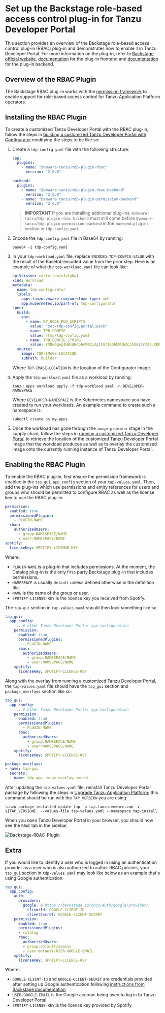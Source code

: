 # Set up the Backstage role-based access control plug-in for Tanzu Developer Portal

This section provides an overview of the Backstage role-based access control plug-in (RBAC) plug-in
and demonstrates how to enable it in Tanzu Developer Portal. For more information on the plug-in,
refer to [Backstage official website](https://backstage.spotify.com/marketplace/spotify/plugin/rbac/),
[documentation]((https://www.npmjs.com/package/@spotify/backstage-plugin-rbac)) for the plug-in
frontend and [documentation](https://www.npmjs.com/package/@spotify/backstage-plugin-rbac-backend)
for the plug-in backend.

## <a id='rbac-overview'></a> Overview of the RBAC Plugin

The Backstage RBAC plug-in works with the [permission framework](set-up-tap-gui-prmssn-frmwrk.hbs.md)
to enable support for role-based access control for Tanzu Application Platform operators.

## <a id='install-rbac'></a> Installing the RBAC Plugin

To create a customized Tanzu Developer Portal with the RBAC plug-in, follow the steps in
[building a customized Tanzu Developer Portal with Configurator](../configurator/building.hbs.md)
modifying the steps to be like so:

1. Create a `tdp-config.yaml` file with the following structure:

    ```yaml
    app:
      plugins:
        - name: "@vmware-tanzu/tdp-plugin-rbac"
          version: "2.0.0"

    backend:
      plugins:
        - name: "@vmware-tanzu/tdp-plugin-rbac-backend"
          version: "2.0.0"
        - name: "@vmware-tanzu/tdp-plugin-permission-backend"
          version: "2.0.0"
    ```

    > **IMPORTANT** If you are installing additional plug-ins, `@vmware-tanzu/tdp-plugin-rbac-backend`
    must still come before `@vmware-tanzu/tdp-plugin-permission-backend` in the `backend.plugins`
    section in `tdp-config.yaml`.

2. Encode the `tdp-config.yaml` file in Base64 by running:

    ```shell
    base64 -i tdp-config.yaml
    ```

3. In your `tdp-workload.yaml` file, replace `ENCODED-TDP-CONFIG-VALUE` with the result of the
   Base64-encoded value from the prior step. Here is an example of what the `tdp-workload.yaml` file
   can look like:

    ```yaml
    apiVersion: carto.run/v1alpha1
    kind: Workload
    metadata:
      name: tdp-configurator
      labels:
        apps.tanzu.vmware.com/workload-type: web
        app.kubernetes.io/part-of: tdp-configurator
    spec:
      build:
        env:
          - name: BP_NODE_RUN_SCRIPTS
            value: "set-tdp-config,portal:pack"
          - name: TPB_CONFIG
            value: /tmp/tdp-config.yaml
          - name: TPB_CONFIG_STRING
            value: YXBwOgogIHBsdWdpbnM6CiAgICAtIG5hbWU6ICJAdm13YXJlLXRhbnp1L3RkcC1wbHVnaW4tcmJhYyIKICAgICAgdmVyc2lvbjogIjIuMC4wIgoKYmFja2VuZDoKICBwbHVnaW5zOgogICAgLSBuYW1lOiAiQHZtd2FyZS10YW56dS90ZHAtcGx1Z2luLXJiYWMtYmFja2VuZCIKICAgICAgdmVyc2lvbjogIjIuMC4wIgogICAgLSBuYW1lOiAiQHZtd2FyZS10YW56dS90ZHAtcGx1Z2luLXBlcm1pc3Npb24tYmFja2VuZCIKICAgICAgdmVyc2lvbjogIjIuMC4wIgo=
      source:
        image: TDP-IMAGE-LOCATION
        subPath: builder
    ```

    Where `TDP-IMAGE-LOCATION` is the location of the Configurator image.

4. Apply the `tdp-workload.yaml` file as a workload by running:

    ```shell
    tanzu apps workload apply -f tdp-workload.yaml -n DEVELOPER-NAMESPACE
    ```

    Where `DEVELOPER-NAMESPACE` is the Kubernetes namespace you have created to run your workloads.
    An example command to create such a namespace is:

    ```shell
    kubectl create ns my-apps
    ```

5. Once the workload has gone through the `image-provider` stage in the supply chain, follow the
   steps in [running a customized Tanzu Developer Portal](../configurator/running.hbs.md) to
   retrieve the location of the customized Tanzu Developer Portal image that the workload produces
   as well as to overlay the customized image onto the currently running instance of Tanzu Developer
   Portal.

## <a id='enable-rbac'></a> Enabling the RBAC Plugin

To enable the RBAC plug-in, first ensure the permission framework is enabled in the
`tap_gui.app_config` section of your `tap-values.yaml`. Then, add the plug-ins which use permissions
and entity references for users and groups who should be permitted to configure RBAC as well as the
license key to use the RBAC plug-in:

```yaml
permission:
  enabled: true
  permissionedPlugins:
    - PLUGIN-NAME
  rbac:
    authorizedUsers:
      - group:NAMESPACE/NAME
      - user:NAMESPACE/NAME
spotify:
  licenseKey: SPOTIFY-LICENSE-KEY
```

Where:

- `PLUGIN-NAME` is a plug-in that includes permissions. At the moment, the Catalog plug-in is the only
  first-party Backstage plug-in that includes permissions.
- `NAMESPACE` is usually `default` unless defined otherwise in the definition file.
- `NAME` is the name of the group or user.
- `SPOTIFY-LICENSE-KEY` is the license key you received from Spotify.

The `tap-gui` section in `tap-values.yaml` should then look something like so:

```yaml
tap_gui:
  app_config:
    ... # other Tanzu Developer Portal app configuration
    permission:
      enabled: true
      permissionedPlugins:
        - PLUGIN-NAME
      rbac:
        authorizedUsers:
          - group:NAMESPACE/NAME
          - user:NAMESPACE/NAME
    spotify:
      licenseKey: SPOTIFY-LICENSE-KEY
```

Along with the overlay from [running a customized Tanzu Developer Portal](../configurator/running.hbs.md),
the `tap-values.yaml` file should have the `tap_gui` section and `package_overlays` section like so:

```yaml
tap_gui:
  app_config:
    ... # other Tanzu Developer Portal app configuration
    permission:
      enabled: true
      permissionedPlugins:
        - PLUGIN-NAME
      rbac:
        authorizedUsers:
          - group:NAMESPACE/NAME
          - user:NAMESPACE/NAME
    spotify:
      licenseKey: SPOTIFY-LICENSE-KEY

package_overlays:
- name: tap-gui
  secrets:
  - name: tdp-app-image-overlay-secret
```

After updating the `tap-values.yaml` file, reinstall Tanzu Developer Portal package by following the
steps in [Upgrade Tanzu Application Platform](../../upgrading.hbs.md); this command should be run
with the `TAP_VERSION` you are using:

```shell
tanzu package installed update tap -p tap.tanzu.vmware.com -v ${TAP_VERSION}  --values-file tap-values.yaml --namespace tap-install
```

When you open Tanzu Developer Portal in your browser, you should now see the `RBAC` tab in the sidebar.

![Backstage-RBAC-Plugin](../images/backstage-rbac-plugin.png)

## <a id='extra'></a> Extra

If you would like to identify a user who is logged in using an authentication provider as a user who
is also authorized to author RBAC policies, your `tap_gui` section in `tdp-values.yaml` may look
like below as an example that's using Google authentication:

```yaml
tap_gui:
  app_config:
    auth:
      providers:
        google: # https://backstage.io/docs/auth/google/provider/
          clientId: GOOGLE-CLIENT-ID
          clientSecret: GOOGLE-CLIENT-SECRET
    permission:
      enabled: true
      permissionedPlugins:
      - catalog
      rbac:
        authorizedUsers:
        - group:default/admins
        - user:default/USER-GOOGLE-EMAIL
    spotify:
      licenseKey: SPOTIFY-LICENSE-KEY
```

Where:

- `GOOGLE-CLIENT-ID` and `GOOGLE-CLIENT-SECRET` are credentials provided after setting up Google
  authentication following [instructions from Backstage documentation](https://backstage.io/docs/auth/google/provider/)
- `USER-GOOGLE-EMAIL` is the Google account being used to log in to Tanzu Developer Portal
- `SPOTIFY-LICENSE-KEY` is the license key provided by Spotify
